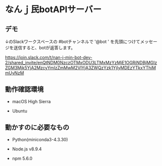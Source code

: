 # なんｊ民botAPIサーバー

## デモ

↓のSlackワークスペースの #botチャンネルで '@bot ' を先頭につけてメッセージを送信すると、botが返答します。 

https://join.slack.com/t/nan-j-min-bot-dev-2/shared_invite/enQtNDM0NzczOTMxODU3LTMxMzYzMjE1OGRiNDBjMGIzZGM3Mjk5YjA2MzcyYmIzZmMwM2VlYjA3ZWQzYzk1YjIyMDEzYTkxYThiMmUyNzM

## 動作確認環境

 * macOS High Sierra
 
 * Ubuntu

## 動かすのに必要なもの

 * Python(miniconda3-4.3.30)

 * Node.js v8.9.4

 * npm 5.6.0
